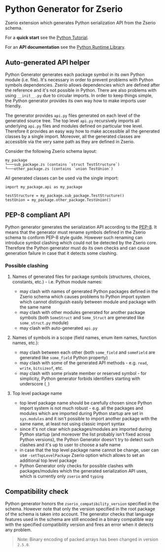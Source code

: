 # Python Generator for Zserio

Zserio extension which generates Python serialization API from the Zserio schema.

For a **quick start** see the [Python Tutorial](https://github.com/ndsev/zserio-tutorial-python#zserio-python-quick-start-tutorial).

For an **API documentation** see the [Python Runtime Library](https://zserio.org/doc/runtime/latest/python).

## Auto-generated API helper

Python Generator generates each package symbol in its own Python module (i.e. file). It's necessary in order
to prevent problems with Python symbols dependencies. Zserio allows dependencies which are defined after the
reference and it's not possible in Python. There are also problems with using `__init__.py` due to circular
imports. In order to keep things simple, the Python generator provides its own way how to make imports user
friendly.

The generator provides `api.py` files generated on each level of the generated source tree. The top level `api.py`
recursively imports all underlying `api.py` files and modules defined on particular tree level. Therefore it
provides an easy way how to make accessible all the generated classes by a single import. Moreover, all the
generated classes are accessible via the very same path as they are defined in Zserio.

Consider the following Zserio schema layout:
```
my_package
└───sub_package.zs (contains `struct TestStructure`)
└───other_package.zs (contains `union TestUnion`)
```

All generated classes can be used via the single import:
```
import my_package.api as my_package

testStructure = my_package.sub_package.TestStructure()
testUnion = my_package.other_package.TestUnion()
```

## PEP-8 compliant API

Python generator generates the serialization API according to the
[PEP-8](https://www.python.org/dev/peps/pep-0008/). It means that the generator must rename symbols defined
in the Zserio schema to conform PEP-8 style guide. However such renaming can introduce symbol clashing which
could not be detected by the Zserio core. Therefore the Python generator must do its own checks and can cause
generation failure in case that it detects some clashing.

### Possible clashing

1. Names of generated files for package symbols (structures, choices, constants, etc.) -
   i.e. Python module names:
    * may clash with names of generated Python packages defined in the Zserio schema which causes problems to
      Python import system which cannot distinguish easily between module and package with the same name
    * may clash with other modules generated for another package symbols (both `SomeStruct` and `Some_Struct`
      are generated like `some_struct.py` module)
    * may clash with auto-generated `api.py`

2. Names of symbols in a scope (field names, enum item names, function names, etc.):
    * may clash between each other (both `some_field` and `someField` are generated like `some_field` Python
      property)
    * may clash with some of the generated API methods - e.g. `read`, `write`, `bitsizeof`, etc.
    * may clash with some private member or reserved symbol - for simplicity, Python generator forbids
     identifiers starting with underscore (`_`)

3. Top level package name
    * top level package name should be carefully chosen since Python import system is not much robust -
      e.g. all the packages and modules which are imported during Python startup are set in `sys.modules` and
      it isn't possible to import another package with the same name, at least not using classic import syntax
    * since it's not clear which packages/modules are imported during Python startup
      (and moreover the list probably isn't fixed across Python versions), the Python Generator doesn't try
      to detect such clashes and it's up to user to choose a safe name
    * in case that the top level package name cannot be change, user can use `-setTopLevelPackage` Zserio option
      which allows to set an additional top level package
    * Python Generator only checks for possible clashes with packages/modules which the generated serialization
      API uses, which is currently only `zserio` and `typing`

## Compatibility check

Python generator honors the `zserio_compatibility_version` specified in the schema. However note that only
the version specified in the root package of the schema is taken into account. The generator checks that
language features used in the schema are still encoded in a binary compatible way with the specified
compatibility version and fires an error when it detects any problem.

> Note: Binary encoding of packed arrays has been changed in version `2.5.0`.
